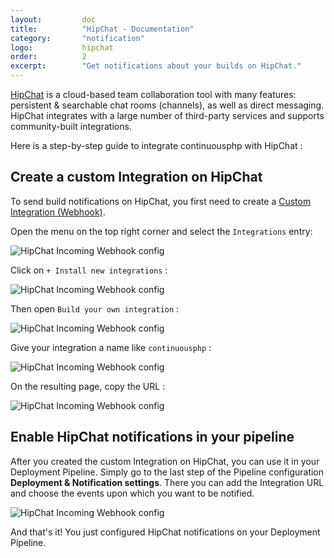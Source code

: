 ```yaml
---
layout:         doc
title:          "HipChat - Documentation"
category:       "notification"
logo:           hipchat
order:          2
excerpt:        "Get notifications about your builds on HipChat."
---
```


[HipChat](https://www.hipchat.com/) is a cloud-based team collaboration tool with many features: persistent & searchable chat rooms (channels), as well as direct messaging. HipChat integrates with a large number of third-party services and supports community-built integrations.

Here is a step-by-step guide to integrate continuousphp with HipChat :

## Create a custom Integration on HipChat
To send build notifications on HipChat, you first need to create a [Custom Integration (Webhook)](https://blog.hipchat.com/2015/02/11/build-your-own-integration-with-hipchat/).

Open the menu on the top right corner and select the `Integrations` entry:

![HipChat Incoming Webhook config](/assets/doc/notification/hipchat/config-hipchat-1.png)

Click on `+ Install new integrations` :

![HipChat Incoming Webhook config](/assets/doc/notification/hipchat/config-hipchat-2.png)

Then open `Build your own integration` :

![HipChat Incoming Webhook config](/assets/doc/notification/hipchat/config-hipchat-3.png)

Give your integration a name like `continuousphp` :

![HipChat Incoming Webhook config](/assets/doc/notification/hipchat/config-hipchat-4.png)

On the resulting page, copy the URL :

![HipChat Incoming Webhook config](/assets/doc/notification/hipchat/config-hipchat-5.png)

## Enable HipChat notifications in your pipeline
After you created the custom Integration on HipChat, you can use it in your Deployment Pipeline. Simply go to the last step of the Pipeline configuration **Deployment & Notification settings**. There you can add the Integration URL and choose the events upon which you want to be notified.

![HipChat Incoming Webhook config](/assets/doc/notification/hipchat/config-hipchat-6.png)

And that's it! You just configured HipChat notifications on your Deployment Pipeline.